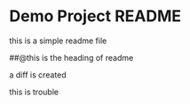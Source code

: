 # Demo Project README

this is a simple readme file

##@this is the heading of readme

a diff is created

this is trouble
